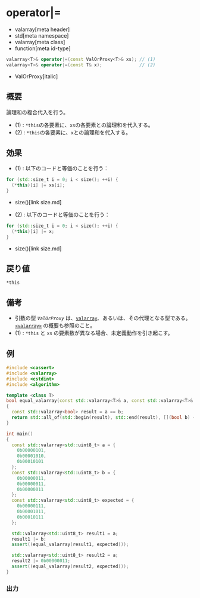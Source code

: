 # operator|=
* valarray[meta header]
* std[meta namespace]
* valarray[meta class]
* function[meta id-type]

```cpp
valarray<T>& operator|=(const ValOrProxy<T>& xs); // (1)
valarray<T>& operator|=(const T& x);              // (2)
```
* ValOrProxy[italic]

## 概要
論理和の複合代入を行う。

- (1) : `*this`の各要素に、`xs`の各要素との論理和を代入する。
- (2) : `*this`の各要素に、`x`との論理和を代入する。


## 効果
- (1) : 以下のコードと等価のことを行う：

```cpp
for (std::size_t i = 0; i < size(); ++i) {
  (*this)[i] |= xs[i];
}
```
* size()[link size.md]


- (2) : 以下のコードと等価のことを行う：

```cpp
for (std::size_t i = 0; i < size(); ++i) {
  (*this)[i] |= x;
}
```
* size()[link size.md]


## 戻り値
`*this`


## 備考
- 引数の型 *`ValOrProxy`* は、[`valarray`](../valarray.md)、あるいは、その代理となる型である。  
	[`<valarray>`](../../valarray.md) の概要も参照のこと。
- (1) : `*this` と `xs` の要素数が異なる場合、未定義動作を引き起こす。


## 例
```cpp example
#include <cassert>
#include <valarray>
#include <cstdint>
#include <algorithm>

template <class T>
bool equal_valarray(const std::valarray<T>& a, const std::valarray<T>& b)
{
  const std::valarray<bool> result = a == b;
  return std::all_of(std::begin(result), std::end(result), [](bool b) { return b; });
}

int main()
{
  const std::valarray<std::uint8_t> a = {
    0b00000101,
    0b00001010,
    0b00010101
  };
  const std::valarray<std::uint8_t> b = {
    0b00000011,
    0b00000011,
    0b00000011
  };
  const std::valarray<std::uint8_t> expected = {
    0b00000111,
    0b00001011,
    0b00010111
  };

  std::valarray<std::uint8_t> result1 = a;
  result1 |= b;
  assert((equal_valarray(result1, expected)));

  std::valarray<std::uint8_t> result2 = a;
  result2 |= 0b00000011;
  assert((equal_valarray(result2, expected)));
}
```

### 出力
```
```



